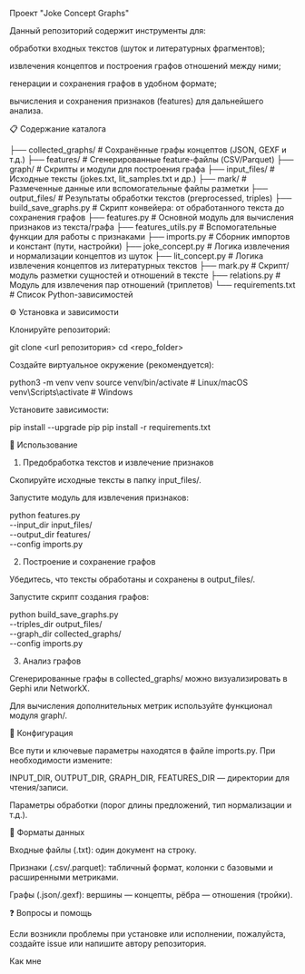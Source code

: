 Проект "Joke Concept Graphs"

Данный репозиторий содержит инструменты для:

обработки входных текстов (шуток и литературных фрагментов);

извлечения концептов и построения графов отношений между ними;

генерации и сохранения графов в удобном формате;

вычисления и сохранения признаков (features) для дальнейшего анализа.

📋 Содержание каталога

├── collected_graphs/      # Сохранённые графы концептов (JSON, GEXF и т.д.)
├── features/              # Сгенерированные feature-файлы (CSV/Parquet)
├── graph/                 # Скрипты и модули для построения графа
├── input_files/           # Исходные тексты (jokes.txt, lit_samples.txt и др.)
├── mark/                  # Размеченные данные или вспомогательные файлы разметки
├── output_files/          # Результаты обработки текстов (preprocessed, triples)
├── build_save_graphs.py   # Скрипт конвейера: от обработанного текста до сохранения графов
├── features.py            # Основной модуль для вычисления признаков из текста/графа
├── features_utils.py      # Вспомогательные функции для работы с признаками
├── imports.py             # Сборник импортов и констант (пути, настройки)
├── joke_concept.py        # Логика извлечения и нормализации концептов из шуток
├── lit_concept.py         # Логика извлечения концептов из литературных текстов
├── mark.py                # Скрипт/модуль разметки сущностей и отношений в тексте
├── relations.py           # Модуль для извлечения пар отношений (триплетов)
└── requirements.txt       # Список Python-зависимостей

⚙️ Установка и зависимости

Клонируйте репозиторий:

git clone <url репозитория>
cd <repo_folder>

Создайте виртуальное окружение (рекомендуется):

python3 -m venv venv
source venv/bin/activate      # Linux/macOS
venv\\Scripts\\activate     # Windows

Установите зависимости:

pip install --upgrade pip
pip install -r requirements.txt

🚀 Использование

1. Предобработка текстов и извлечение признаков

Скопируйте исходные тексты в папку input_files/.

Запустите модуль для извлечения признаков:

python features.py \
    --input_dir input_files/ \
    --output_dir features/ \
    --config imports.py

2. Построение и сохранение графов

Убедитесь, что тексты обработаны и сохранены в output_files/.

Запустите скрипт создания графов:

python build_save_graphs.py \
    --triples_dir output_files/ \
    --graph_dir collected_graphs/ \
    --config imports.py

3. Анализ графов

Сгенерированные графы в collected_graphs/ можно визуализировать в Gephi или NetworkX.

Для вычисления дополнительных метрик используйте функционал модуля graph/.

🔧 Конфигурация

Все пути и ключевые параметры находятся в файле imports.py. При необходимости измените:

INPUT_DIR, OUTPUT_DIR, GRAPH_DIR, FEATURES_DIR — директории для чтения/записи.

Параметры обработки (порог длины предложений, тип нормализации и т.д.).

📄 Форматы данных

Входные файлы (.txt): один документ на строку.

Признаки (.csv/.parquet): табличный формат, колонки с базовыми и расширенными метриками.

Графы (.json/.gexf): вершины — концепты, рёбра — отношения (тройки).

❓ Вопросы и помощь

Если возникли проблемы при установке или исполнении, пожалуйста, создайте issue или напишите автору репозитория.

Как мне 
